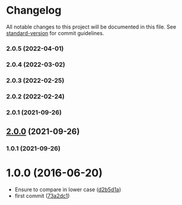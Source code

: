 # Changelog

All notable changes to this project will be documented in this file. See [standard-version](https://github.com/conventional-changelog/standard-version) for commit guidelines.

### 2.0.5 (2022-04-01)

### 2.0.4 (2022-03-02)

### 2.0.3 (2022-02-25)

### 2.0.2 (2022-02-24)

### 2.0.1 (2021-09-26)

## [2.0.0](https://github.com/kikobeats/is-unix/compare/v1.0.1...v2.0.0) (2021-09-26)

### 1.0.1 (2021-09-26)

<a name="1.0.0"></a>
# 1.0.0 (2016-06-20)

* Ensure to compare in lower case ([d2b5d1a](https://github.com/kikobeats/is-unix/commit/d2b5d1a))
* first commit ([73a2dc1](https://github.com/kikobeats/is-unix/commit/73a2dc1))
